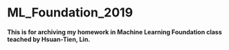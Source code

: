 # ML_Foundation_2019
#### This is for archiving my homework in Machine Learning Foundation class teached by Hsuan-Tien, Lin.
